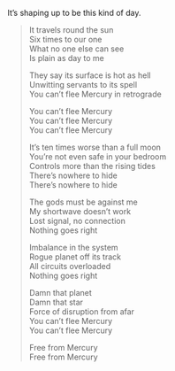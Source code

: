 It&#8217;s shaping up to be this kind of day.  
  
<!--more-->

> It travels round the sun  
> Six times to our one  
> What no one else can see  
> Is plain as day to me
> 
> They say its surface is hot as hell  
> Unwitting servants to its spell  
> You can’t flee Mercury in retrograde
> 
> You can’t flee Mercury  
> You can’t flee Mercury  
> You can’t flee Mercury
> 
> It’s ten times worse than a full moon  
> You’re not even safe in your bedroom  
> Controls more than the rising tides  
> There’s nowhere to hide  
> There’s nowhere to hide
> 
> The gods must be against me  
> My shortwave doesn’t work  
> Lost signal, no connection  
> Nothing goes right
> 
> Imbalance in the system  
> Rogue planet off its track  
> All circuits overloaded  
> Nothing goes right
> 
> Damn that planet  
> Damn that star  
> Force of disruption from afar  
> You can’t flee Mercury  
> You can’t flee Mercury
> 
> Free from Mercury  
> Free from Mercury